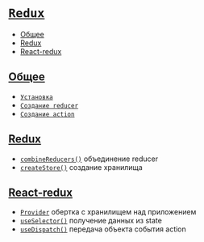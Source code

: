 # [`Redux`](../index.md)

- [Общее](#общее)
- [Redux](#redux-1)
- [React-redux](#react-redux)

## [Общее](#redux)

- [`Установка`](./Общее/Установка.md)
- [`Создание reducer`](<./Общее/Создание reducer.md>)
- [`Создание action`](<./Общее/Создание action.md>)

## [Redux](#redux)

- [`combineReducers()`](<./Redux библиотека/combineReducers.md>) объединение reducer
- [`createStore()`](<./Redux библиотека/createStore.md>) создание хранилища

## [React-redux](#redux)

- [`Provider`](<./React-redux библиотека/Provider.md>) обертка с хранилищем над приложением
- [`useSelector()`](<./React-redux библиотека/useSelector.md>) получение данных из state
- [`useDispatch()`](<./React-redux библиотека/useDispatch.md>) передача объекта события action
